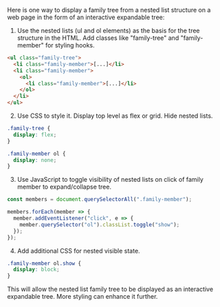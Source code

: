 Here is one way to display a family tree from a nested list structure on a web page in the form of an interactive expandable tree:

1. Use the nested lists (ul and ol elements) as the basis for the tree structure in the HTML. Add classes like "family-tree" and "family-member" for styling hooks.

```html
<ul class="family-tree">
  <li class="family-member">[...]</li>
  <li class="family-member">
    <ol>
      <li class="family-member">[...]</li>  
    </ol>
  </li>
</ul>
```

2. Use CSS to style it. Display top level as flex or grid. Hide nested lists.

```css
.family-tree {
  display: flex; 
}

.family-member ol {
  display: none;
}
```

3. Use JavaScript to toggle visibility of nested lists on click of family member to expand/collapse tree.

```js
const members = document.querySelectorAll(".family-member");

members.forEach(member => {
  member.addEventListener("click", e => {
    member.querySelector("ol").classList.toggle("show"); 
  });
});
```

4. Add additional CSS for nested visible state.

```css
.family-member ol.show {
  display: block;
}
```

This will allow the nested list family tree to be displayed as an interactive expandable tree. More styling can enhance it further.
